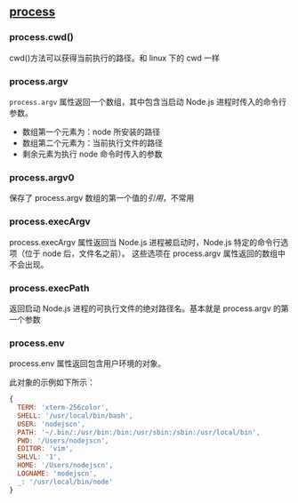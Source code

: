 ## [process](http://nodejs.cn/api/process.htm)

### process.cwd()

cwd()方法可以获得当前执行的路径。和 linux 下的 cwd 一样

### process.argv

`process.argv` 属性返回一个数组，其中包含当启动 Node.js 进程时传入的命令行参数。

- 数组第一个元素为：node 所安装的路径
- 数组第二个元素为：当前执行文件的路径
- 剩余元素为执行 node 命令时传入的参数

### process.argv0

保存了 process.argv 数组的第一个值的*引用*，不常用

### process.execArgv

process.execArgv 属性返回当 Node.js 进程被启动时，Node.js 特定的命令行选项（位于 node 后，文件名之前）。 这些选项在 process.argv 属性返回的数组中不会出现。

### process.execPath

返回启动 Node.js 进程的可执行文件的绝对路径名。基本就是 process.argv 的第一个参数

### process.env

process.env 属性返回包含用户环境的对象。

此对象的示例如下所示：

```js
{
  TERM: 'xterm-256color',
  SHELL: '/usr/local/bin/bash',
  USER: 'nodejscn',
  PATH: '~/.bin/:/usr/bin:/bin:/usr/sbin:/sbin:/usr/local/bin',
  PWD: '/Users/nodejscn',
  EDITOR: 'vim',
  SHLVL: '1',
  HOME: '/Users/nodejscn',
  LOGNAME: 'nodejscn',
  _: '/usr/local/bin/node'
}
```

